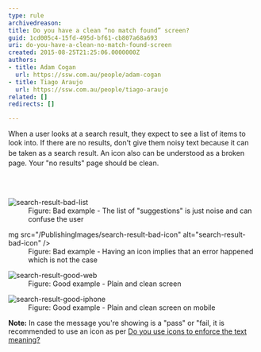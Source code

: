 ```yaml
---
type: rule
archivedreason: 
title: Do you have a clean “no match found” screen?
guid: 1cd005c4-15fd-495d-bf61-cb807a68a693
uri: do-you-have-a-clean-no-match-found-screen
created: 2015-08-25T21:25:06.0000000Z
authors:
- title: Adam Cogan
  url: https://ssw.com.au/people/adam-cogan
- title: Tiago Araujo
  url: https://ssw.com.au/people/tiago-araujo
related: []
redirects: []

---
```



<p>When a user looks at a search result, they expect to see a list of items to look into. If there are no results, don't give them noisy text <span style="line-height&#58;20.7999992370605px;">because it can be taken as a search&#160;result. An</span>&#160;icon also can be understood as a&#160;broken page. Your &quot;no results&quot; page should be&#160;clean.​</p>
<br><excerpt class='endintro'></excerpt><br>
<dl class="badImage"><dt><img src="/PublishingImages/search-result-bad-list" alt="search-result-bad-list" /></dt><dd>Figure&#58; Bad example - The list of &quot;suggestions&quot; is just noise and can confuse the user</dd></dl><dl class="badImage"><dt>mg src=&quot;/PublishingImages/search-result-bad-icon&quot; alt=&quot;search-result-bad-icon&quot; /&gt;</dt><dd>Figure&#58; Bad example - Having an icon implies that an error happened which is not the case</dd></dl><dl class="goodImage"><dt><img src="/PublishingImages/search-result-good-web" alt="search-result-good-web" /></dt><dd>Figure&#58; Good example - Plain and clean screen</dd></dl><dl class="goodImage"><dt><img src="/PublishingImages/search-result-good-iphone" alt="search-result-good-iphone" /></dt><dd>Figure&#58; Good example - Plain and clean screen on mobile</dd></dl><p><b>Note&#58;</b> In case&#160;the message you're showing is a &quot;pass&quot; or &quot;fail, it is recommended to use an icon as per&#160;<a href="/_layouts/15/FIXUPREDIRECT.ASPX?WebId=3dfc0e07-e23a-4cbb-aac2-e778b71166a2&amp;TermSetId=07da3ddf-0924-4cd2-a6d4-a4809ae20160&amp;TermId=f91fb66f-5a63-4404-a01d-06222a172e03">Do you use icons to enforce the text meaning?​</a></p>


